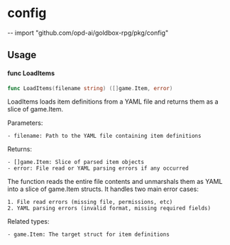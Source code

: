 # config
--
    import "github.com/opd-ai/goldbox-rpg/pkg/config"


## Usage

#### func  LoadItems

```go
func LoadItems(filename string) ([]game.Item, error)
```
LoadItems loads item definitions from a YAML file and returns them as a slice of
game.Item.

Parameters:

    - filename: Path to the YAML file containing item definitions

Returns:

    - []game.Item: Slice of parsed item objects
    - error: File read or YAML parsing errors if any occurred

The function reads the entire file contents and unmarshals them as YAML into a
slice of game.Item structs. It handles two main error cases:

    1. File read errors (missing file, permissions, etc)
    2. YAML parsing errors (invalid format, missing required fields)

Related types:

    - game.Item: The target struct for item definitions
